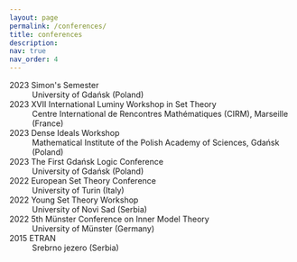 ```yaml
---
layout: page
permalink: /conferences/
title: conferences
description:
nav: true
nav_order: 4
---
```

<dl>
<dt>2023 Simon's Semester</dt>
<dd>University of Gdańsk (Poland)</dd>
<dt>2023 XVII International Luminy Workshop in Set Theory</dt>
<dd>Centre International de Rencontres Mathématiques (CIRM), Marseille (France)</dd>
<dt>2023 Dense Ideals Workshop</dt>
<dd>Mathematical Institute of the Polish Academy of Sciences, Gdańsk (Poland)</dd>
<dt>2023 The First Gdańsk Logic Conference</dt>
<dd>University of Gdańsk (Poland)</dd>
<dt>2022 European Set Theory Conference</dt>
<dd>University of Turin (Italy)</dd>
<dt>2022 Young Set Theory Workshop</dt>
<dd>University of Novi Sad (Serbia)</dd>
<dt>2022 5th Münster Conference on Inner Model Theory</dt>
<dd>University of Münster (Germany)</dd>
<dt>2015 ETRAN</dt>
<dd>Srebrno jezero (Serbia)</dd>
</dl>
